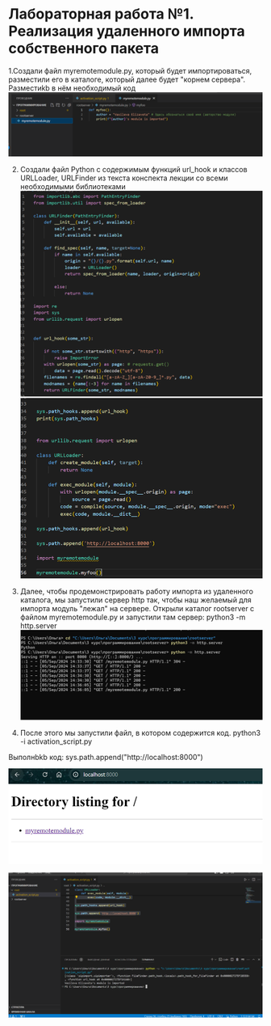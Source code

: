 # Лабораторная работа №1. Реализация удаленного импорта собственного пакета

1.Создали файл myremotemodule.py, который будет импортироваться, разместили его в каталоге, который далее будет "корнем сервера".
Разместиkb в нём необходимый код
![Image1](https://github.com/vasiliza2/proga_5_LR1/blob/76668a338e99b20a10b6f682f16aaa75aef06c07/%D0%A1%D0%BD%D0%B8%D0%BC%D0%BE%D0%BA%20%D1%8D%D0%BA%D1%80%D0%B0%D0%BD%D0%B0%202024-09-05%20150228.png)

2. Создали файл Python с содержимым функций url_hook и классов URLLoader, URLFinder из текста конспекта лекции со всеми необходимыми библиотеками
![image2](https://github.com/vasiliza2/proga_5_LR1/blob/ce90d94bb8679aaa341ed7dbc9fa1248b84b0e4e/%D0%A1%D0%BD%D0%B8%D0%BC%D0%BE%D0%BA%20%D1%8D%D0%BA%D1%80%D0%B0%D0%BD%D0%B0%202024-09-05%20151611.png)
![image3](https://github.com/vasiliza2/proga_5_LR1/blob/ce90d94bb8679aaa341ed7dbc9fa1248b84b0e4e/image.png)

3. Далее, чтобы продемонстрировать работу импорта из удаленного каталога, мы запустили сервер http так, чтобы наш желаемый для импорта модуль "лежал" на сервере.  Открыли каталог rootserver с файлом myremotemodule.py и запустили там сервер:
python3 -m http.server
![image4](https://github.com/vasiliza2/proga_5_LR1/blob/94a94fc9f690de4362692987a013dffa2ce909b8/%D0%A1%D0%BD%D0%B8%D0%BC%D0%BE%D0%BA%20%D1%8D%D0%BA%D1%80%D0%B0%D0%BD%D0%B0%202024-09-05%20143821.png)

4. После этого мы запустили файл, в котором содержится код.
python3 -i activation_script.py
 
Выполнbkb код:
sys.path.append("http://localhost:8000")

![image5](https://github.com/vasiliza2/proga_5_LR1/blob/94a94fc9f690de4362692987a013dffa2ce909b8/%D0%A1%D0%BD%D0%B8%D0%BC%D0%BE%D0%BA%20%D1%8D%D0%BA%D1%80%D0%B0%D0%BD%D0%B0%202024-09-05%20143837.png)

![image6](https://github.com/vasiliza2/proga_5_LR1/blob/e2f051fa3a0ab0ffc031517b125c381ae3c6d1d7/%D0%A1%D0%BD%D0%B8%D0%BC%D0%BE%D0%BA%20%D1%8D%D0%BA%D1%80%D0%B0%D0%BD%D0%B0%202024-09-05%20143737.png)
